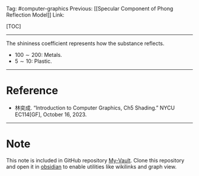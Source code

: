 Tag: #computer-graphics 
Previous: [[Specular Component of Phong Reflection Model]]
Link: 

[TOC]

---

The shininess coefficient represents how the substance reflects.

- $100\sim200$: Metals.
- $5 \sim 10$: Plastic.

---

# Reference

- 林奕成. “Introduction to Computer Graphics, Ch5 Shading.” NYCU EC114[GF], October 16, 2023.

---

# Note

This note is included in GitHub repository [My-Vault](https://github.com/LittleD3092/My-Vault.git). Clone this repository and open it in [obsidian](https://obsidian.md/) to enable utilities like wikilinks and graph view.